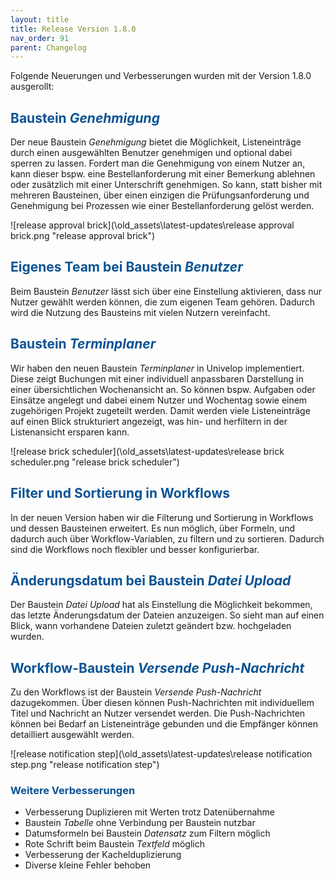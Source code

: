 ```yaml
---
layout: title
title: Release Version 1.8.0
nav_order: 91
parent: Changelog
---
```


Folgende Neuerungen und Verbesserungen wurden mit der Version 1.8.0 ausgerollt:

## <span style="color:#0b5394">**Baustein _Genehmigung_**</span>

Der neue Baustein _Genehmigung_ bietet die Möglichkeit, Listeneinträge durch einen ausgewählten Benutzer genehmigen und optional dabei sperren zu lassen. Fordert man die Genehmigung von einem Nutzer an, kann dieser bspw. eine Bestellanforderung mit einer Bemerkung ablehnen oder zusätzlich mit einer Unterschrift genehmigen. So kann, statt bisher mit mehreren Bausteinen, über einen einzigen die Prüfungsanforderung und Genehmigung bei Prozessen wie einer Bestellanforderung gelöst werden.

![release approval brick](\old_assets\latest-updates\release approval brick.png "release approval brick")

## <span style="color:#0b5394">**Eigenes Team bei Baustein _Benutzer_**</span>

Beim Baustein _Benutzer_ lässt sich über eine Einstellung aktivieren, dass nur Nutzer gewählt werden können, die zum eigenen Team gehören. Dadurch wird die Nutzung des Bausteins mit vielen Nutzern vereinfacht.

## <span style="color:#0b5394">**Baustein _Terminplaner_**</span>

Wir haben den neuen Baustein _Terminplaner_ in Univelop implementiert. Diese zeigt Buchungen mit einer individuell anpassbaren Darstellung in einer übersichtlichen Wochenansicht an. So können bspw. Aufgaben oder Einsätze angelegt und dabei einem Nutzer und Wochentag sowie einem zugehörigen Projekt zugeteilt werden. Damit werden viele Listeneinträge auf einen Blick strukturiert angezeigt, was hin- und herfiltern in der Listenansicht ersparen kann.

![release brick scheduler](\old_assets\latest-updates\release brick scheduler.png "release brick scheduler")

## <span style="color:#0b5394">**Filter und Sortierung in Workflows**</span>

In der neuen Version haben wir die Filterung und Sortierung in Workflows und dessen Bausteinen erweitert. Es nun möglich, über Formeln, und dadurch auch über Workflow-Variablen, zu filtern und zu sortieren. Dadurch sind die Workflows noch flexibler und besser konfigurierbar.

## <span style="color:#0b5394">**Änderungsdatum bei Baustein _Datei Upload_**</span>

Der Baustein _Datei Upload_ hat als Einstellung die Möglichkeit bekommen, das letzte Änderungsdatum der Dateien anzuzeigen. So sieht man auf einen Blick, wann vorhandene Dateien zuletzt geändert bzw. hochgeladen wurden.

## <span style="color:#0b5394">**Workflow-Baustein _Versende Push-Nachricht_**</span>

Zu den Workflows ist der Baustein _Versende Push-Nachricht_ dazugekommen. Über diesen können Push-Nachrichten mit individuellem Titel und Nachricht an Nutzer versendet werden. Die Push-Nachrichten können bei Bedarf an Listeneinträge gebunden und die Empfänger können detailliert ausgewählt werden.

![release notification step](\old_assets\latest-updates\release notification step.png "release notification step")

### <span style="color:#0b5394">**Weitere Verbesserungen**</span>

-   Verbesserung Duplizieren mit Werten trotz Datenübernahme
-   Baustein _Tabelle_ ohne Verbindung per Baustein nutzbar
-   Datumsformeln bei Baustein _Datensatz_ zum Filtern möglich
-   Rote Schrift beim Baustein _Textfeld_ möglich
-   Verbesserung der Kachelduplizierung
-   Diverse kleine Fehler behoben
